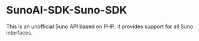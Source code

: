 # SunoAI-SDK-Suno-SDK
This is an unofficial Suno API based on PHP; it provides support for all Suno interfaces.
